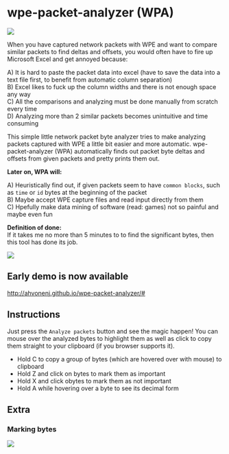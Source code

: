 # wpe-packet-analyzer (WPA)

![](https://raw.githubusercontent.com/ahvonenj/wpe-packet-analyzer/master/gh-res/wpe-bs.png)

When you have captured network packets with WPE and want to compare similar packets to find deltas and offsets, 
you would often have to fire up Microsoft Excel and get annoyed because:

A) It is hard to paste the packet data into excel (have to save the data into a text file first, to benefit from automatic column separation)  
B) Excel likes to fuck up the column widths and there is not enough space any way  
C) All the comparisons and analyzing must be done manually from scratch every time  
D) Analyzing more than 2 similar packets becomes unintuitive and time consuming

This simple little network packet byte analyzer tries to make analyzing packets captured with WPE a little bit easier and more automatic. 
wpe-packet-analyzer (WPA) automatically finds out packet byte deltas and offsets from given packets and pretty prints them out. 

**Later on, WPA will:**

A) Heuristically find out, if given packets seem to have `common blocks`, such as `time` or `id` bytes at the beginning of the packet  
B) Maybe accept WPE capture files and read input directly from them  
C) Hpefully make data mining of software (read: games) not so painful and maybe even fun  

**Definition of done:**  
If it takes me no more than 5 minutes to to find the significant bytes,  then this tool has done its job.

![](https://raw.githubusercontent.com/ahvonenj/wpe-packet-analyzer/master/gh-res/wpa-awesome.png)

## Early demo is now available 

http://ahvonenj.github.io/wpe-packet-analyzer/#

## Instructions

Just press the `Analyze packets` button and see the magic happen! You can mouse over the analyzed bytes to highlight them as well as click to copy them straight to your clipboard (if you browser supports it).

- Hold C to copy a group of bytes (which are hovered over with mouse) to clipboard
- Hold Z and click on bytes to mark them as important
- Hold X and click obytes to mark them as not important
- Hold A while hovering over a byte to see its decimal form


## Extra

### Marking bytes

![](http://puu.sh/oeqD0/51e8caf024.PNG)

